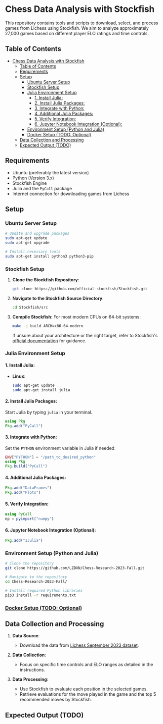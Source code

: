 # Chess Data Analysis with Stockfish
This repository contains tools and scripts to download, select, and process games from Lichess using Stockfish. We aim to analyze approximately 27,000 games based on different player ELO ratings and time controls.

## Table of Contents
- [Chess Data Analysis with Stockfish](#chess-data-analysis-with-stockfish)
  - [Table of Contents](#table-of-contents)
  - [Requirements](#requirements)
  - [Setup](#setup)
    - [Ubuntu Server Setup](#ubuntu-server-setup)
    - [Stockfish Setup](#stockfish-setup)
    - [Julia Environment Setup](#julia-environment-setup)
      - [1. Install Julia:](#1-install-julia)
      - [2. Install Julia Packages:](#2-install-julia-packages)
      - [3. Integrate with Python:](#3-integrate-with-python)
      - [4. Additional Julia Packages:](#4-additional-julia-packages)
      - [5. Verify Integration:](#5-verify-integration)
      - [6. Jupyter Notebook Integration (Optional):](#6-jupyter-notebook-integration-optional)
    - [Environment Setup (Python and Julia)](#environment-setup-python-and-julia)
    - [Docker Setup (TODO: Optional)](#docker-setup-todo-optional)
  - [Data Collection and Processing](#data-collection-and-processing)
  - [Expected Output (TODO)](#expected-output-todo)

## Requirements
- Ubuntu (preferably the latest version)
- Python (Version 3.x)
- Stockfish Engine
- Julia and the `PyCall` package
- Internet connection for downloading games from Lichess

## Setup

### Ubuntu Server Setup
```bash
# Update and upgrade packages
sudo apt-get update
sudo apt-get upgrade

# Install necessary tools
sudo apt-get install python3 python3-pip
```

### Stockfish Setup

1. **Clone the Stockfish Repository**:
   ```bash
   git clone https://github.com/official-stockfish/Stockfish.git
   ```

2. **Navigate to the Stockfish Source Directory**:
   ```bash
   cd Stockfish/src
   ```

3. **Compile Stockfish**:
   For most modern CPUs on 64-bit systems:
   ```bash
   make -j build ARCH=x86-64-modern
   ```

   If unsure about your architecture or the right target, refer to Stockfish's [official documentation](https://github.com/official-stockfish/Stockfish) for guidance.

### Julia Environment Setup

#### 1. Install Julia:
- **Linux**:
  ```bash
  sudo apt-get update
  sudo apt-get install julia
  ```

#### 2. Install Julia Packages:
Start Julia by typing `julia` in your terminal.

```julia
using Pkg
Pkg.add("PyCall")
```

#### 3. Integrate with Python:
Set the `PYTHON` environment variable in Julia if needed:

```julia
ENV["PYTHON"] = "/path_to_desired_python"
using Pkg
Pkg.build("PyCall")
```

#### 4. Additional Julia Packages:

```julia
Pkg.add("DataFrames")
Pkg.add("Plots")
```

#### 5. Verify Integration:

```julia
using PyCall
np = pyimport("numpy")
```

#### 6. Jupyter Notebook Integration (Optional):

```julia
Pkg.add("IJulia")
```

### Environment Setup (Python and Julia)
```bash
# Clone the repository
git clone https://github.com/LZDXN/Chess-Research-2023-Fall.git

# Navigate to the repository
cd Chess-Research-2023-Fall/

# Install required Python libraries
pip3 install -r requirements.txt
```

### [Docker Setup (TODO: Optional)](./Docker.md)

## Data Collection and Processing
1. **Data Source**: 
   - Download the data from [Lichess September 2023 dataset](https://database.lichess.org/).
   
2. **Data Collection**: 
   - Focus on specific time controls and ELO ranges as detailed in the instructions.
   
3. **Data Processing**: 
   - Use Stockfish to evaluate each position in the selected games. 
   - Retrieve evaluations for the move played in the game and the top 5 recommended moves by Stockfish.

## Expected Output (TODO)
